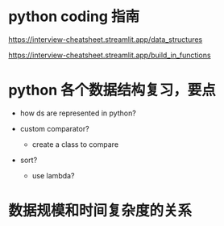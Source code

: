 # python coding 指南

https://interview-cheatsheet.streamlit.app/data_structures

https://interview-cheatsheet.streamlit.app/build_in_functions

# python 各个数据结构复习，要点

- how ds are represented in python?

- custom comparator?

  - create a class to compare

- sort?
  - use lambda?

# 数据规模和时间复杂度的关系
